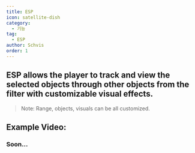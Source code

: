 ```yaml
---
title: ESP
icon: satellite-dish
category:
  - 기능
tag:
  - ESP
author: Schvis
order: 1
---
```


## ESP allows the player to track and view the selected objects through other objects from the filter with customizable visual effects.
> Note: Range, objects, visuals can be all customized.

## Example Video:

### Soon...
